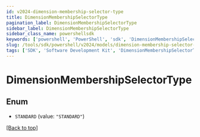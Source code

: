 ```yaml
---
id: v2024-dimension-membership-selector-type
title: DimensionMembershipSelectorType
pagination_label: DimensionMembershipSelectorType
sidebar_label: DimensionMembershipSelectorType
sidebar_class_name: powershellsdk
keywords: ['powershell', 'PowerShell', 'sdk', 'DimensionMembershipSelectorType', 'V2024DimensionMembershipSelectorType'] 
slug: /tools/sdk/powershell/v2024/models/dimension-membership-selector-type
tags: ['SDK', 'Software Development Kit', 'DimensionMembershipSelectorType', 'V2024DimensionMembershipSelectorType']
---
```



# DimensionMembershipSelectorType

## Enum


* `STANDARD` (value: `"STANDARD"`)


[[Back to top]](#) 

